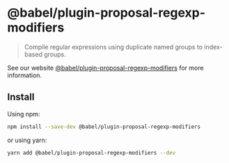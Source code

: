 # @babel/plugin-proposal-regexp-modifiers

> Compile regular expressions using duplicate named groups to index-based groups.

See our website [@babel/plugin-proposal-regexp-modifiers](https://babeljs.io/docs/en/babel-plugin-proposal-regexp-modifiers) for more information.

## Install

Using npm:

```sh
npm install --save-dev @babel/plugin-proposal-regexp-modifiers
```

or using yarn:

```sh
yarn add @babel/plugin-proposal-regexp-modifiers --dev
```
